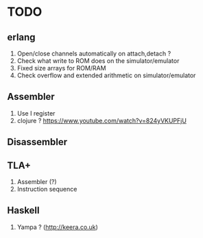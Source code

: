TODO
====

erlang
------
1.  Open/close channels automatically on attach,detach ?
2.  Check what write to ROM does on the simulator/emulator
3.  Fixed size arrays for ROM/RAM
4.  Check overflow and extended arithmetic on simulator/emulator


Assembler
---------
1. Use I register 
2. clojure ? https://www.youtube.com/watch?v=824yVKUPFjU

Disassembler
------------

TLA+
----
1. Assembler (?)
2. Instruction sequence

Haskell
-------
1. Yampa ? (http://keera.co.uk)
